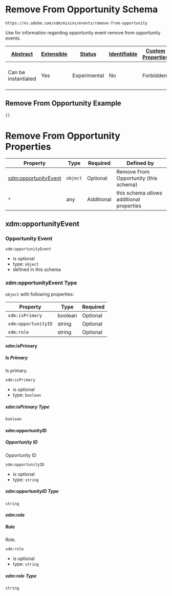 
# Remove From Opportunity Schema

```
https://ns.adobe.com/xdm/mixins/events/remove-from-opportunity
```

Use for information regarding opportunity event remove from opportunity events.

| [Abstract](../../../../abstract.md) | [Extensible](../../../../extensions.md) | [Status](../../../../status.md) | [Identifiable](../../../../id.md) | [Custom Properties](../../../../extensions.md) | [Additional Properties](../../../../extensions.md) | Defined In |
|-------------------------------------|-----------------------------------------|---------------------------------|-----------------------------------|------------------------------------------------|----------------------------------------------------|------------|
| Can be instantiated | Yes | Experimental | No | Forbidden | Permitted | [mixins/experience-event/events/remove-from-opportunity.schema.json](mixins/experience-event/events/remove-from-opportunity.schema.json) |

## Remove From Opportunity Example
```json
{}
```

# Remove From Opportunity Properties

| Property | Type | Required | Defined by |
|----------|------|----------|------------|
| [xdm:opportunityEvent](#xdmopportunityevent) | `object` | Optional | Remove From Opportunity (this schema) |
| `*` | any | Additional | this schema *allows* additional properties |

## xdm:opportunityEvent
### Opportunity Event

`xdm:opportunityEvent`
* is optional
* type: `object`
* defined in this schema

### xdm:opportunityEvent Type


`object` with following properties:


| Property | Type | Required |
|----------|------|----------|
| `xdm:isPrimary`| boolean | Optional |
| `xdm:opportunityID`| string | Optional |
| `xdm:role`| string | Optional |



#### xdm:isPrimary
##### Is Primary

Is primary.

`xdm:isPrimary`
* is optional
* type: `boolean`

##### xdm:isPrimary Type


`boolean`







#### xdm:opportunityID
##### Opportunity ID

Opportunity ID

`xdm:opportunityID`
* is optional
* type: `string`

##### xdm:opportunityID Type


`string`








#### xdm:role
##### Role

Role.

`xdm:role`
* is optional
* type: `string`

##### xdm:role Type


`string`










